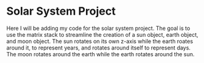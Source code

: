 # Solar System Project 
Here I will be adding my code for the solar system project. The goal is to use the matrix stack to streamline the creation of a sun object, earth object, and moon object. The sun rotates on its own z-axis while the earth roates around it, to represent years, and rotates around itself to represent days. The moon rotates around the earth while the earth rotates around the sun.
